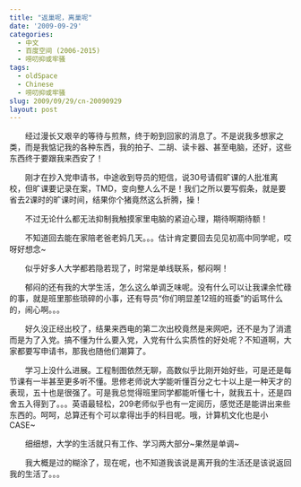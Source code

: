 ```yaml
---
title: "返巢呢，离巢呢"
date: '2009-09-29'
categories:
  - 中文
  - 百度空间 (2006-2015)
  - 唠叨抑或牢骚
tags:
  - oldSpace
  - Chinese
  - 唠叨抑或牢骚
slug: 2009/09/29/cn-20090929
layout: post
---
```

　　经过漫长又艰辛的等待与煎熬，终于盼到回家的消息了。不是说我多想家之类，而是我惦记我的各种东西，我的拍子、二胡、读卡器、甚至电脑，还好，这些东西终于要跟我来西安了！

　　刚才在抄入党申请书，中途收到导员的短信，说30号请假旷课的人批准离校，但旷课要记录在案，TMD，变向整人么不是！我们之所以要写假条，就是要省去2课时的旷课时间，结果你个猪竟然这么折腾，操！

　　不过无论什么都无法抑制我触摸家里电脑的紧迫心理，期待啊期待额！

　　不知道回去能在家陪老爸老妈几天。。。估计肯定要回去见见初高中同学呢，哎呀好想念~

　　似乎好多人大学都若隐若现了，时常是单线联系，郁闷啊！

　　郁闷的还有我的大学生活，怎么这么单调乏味呢。没有什么可以让我课余忙碌的事，就是班里那些琐碎的小事，还有导员“你们明显差12班的班委”的诟骂什么的，闹心啊。。。

　　好久没正经出校了，结果来西电的第二次出校竟然是来网吧，还不是为了消遣而是为了入党。搞不懂为什么要入党，入党有什么实质性的好处呢？不知道啊，大家都要写申请书，那我也随他们潮算了。

　　学习上没什么进展。工程制图依然无聊，高数似乎比刚开始好些，可是还是每节课有一半甚至更多听不懂。思修老师说大学能听懂百分之七十以上是一种天才的表现，五十也是很强了。可是我总觉得班里同学都能听懂七十，就我五十，还是四舍五入得到了。。。英语最轻松，209老师似乎也有一定阅历，感觉还是能讲出来些东西的。呵呵，总算还有个可以拿得出手的科目呢。哦，计算机文化也是小CASE~

　　细细想，大学的生活就只有工作、学习两大部分~果然是单调~

　　我大概是过的糊涂了，现在呢，也不知道我该说是离开我的生活还是该说返回我的生活了。。。